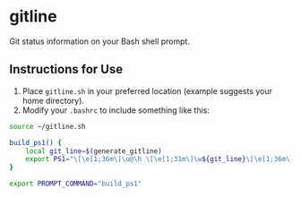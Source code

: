 # gitline
Git status information on your Bash shell prompt.

## Instructions for Use
1. Place `gitline.sh` in your preferred location (example suggests your home directory).
2. Modify your `.bashrc` to include something like this:

```bash
source ~/gitline.sh

build_ps1() {
    local git_line=$(generate_gitline)
    export PS1="\[\e[1;36m\]\u@\h \[\e[1;31m\]\w${git_line}\[\e[1;36m\]\$\[\e[0m\] "
}

export PROMPT_COMMAND="build_ps1"
```
